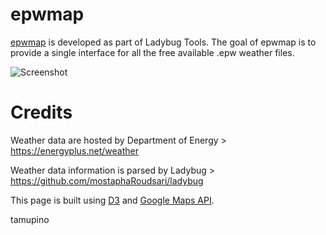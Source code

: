 epwmap
======

[epwmap](http://ladybug-tools.github.io/epwmap) is developed as part of Ladybug Tools. The goal of epwmap is to provide a single interface for all the free available .epw weather files.

![Screenshot](https://pbs.twimg.com/tweet_video_thumb/B_J7D3RUQAAHwtV.png)


Credits
=======
Weather data are hosted by Department of Energy > https://energyplus.net/weather

Weather data information is parsed by Ladybug > https://github.com/mostaphaRoudsari/ladybug

This page is built using [D3](https://github.com/mbostock/D3) and [Google Maps API](https://developers.google.com/maps/).

tamupino